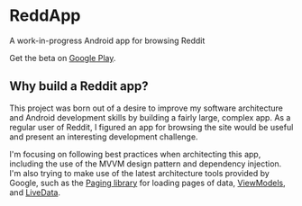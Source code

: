 # ReddApp

A work-in-progress Android app for browsing Reddit

Get the beta on [Google Play](https://play.google.com/store/apps/details?id=com.paulmillerd.redditapp).

## Why build a Reddit app?

This project was born out of a desire to improve my software architecture and Android development skills by building a fairly large, complex app. As a regular user of Reddit, I figured an app for browsing the site would be useful and present an interesting development challenge.

I'm focusing on following best practices when architecting this app, including the use of the MVVM design pattern and dependency injection. I'm also trying to make use of the latest architecture tools provided by Google, such as the [Paging library](https://developer.android.com/topic/libraries/architecture/paging/) for loading pages of data, [ViewModels](https://developer.android.com/topic/libraries/architecture/viewmodel), and [LiveData](https://developer.android.com/topic/libraries/architecture/livedata).
